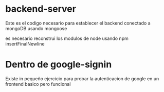 # backend-server 
Este es el codigo necesario para establecer el backend conectado a mongoDB usando mongoose


es necesario reconstrui los modulos de node usando npm insertFinalNewline



# Dentro de google-signin 
Existe in pequeño ejercicio para probar la autenticacion de google en un frontend basico pero funcional